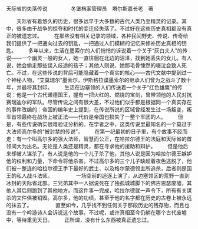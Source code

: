 天际省的失落传说
　　
　　冬堡档案管理员　塔尔斯嘉长老　著

　　天际省有着悠久的历史，很多远早于大多数的古代人类乃至精灵的记录。其中，很多由于战争的掠夺和时代的变迁经失落了。不过好在这些历史真相都没有真正的被遗忘过。
　　在那些没有相关记录的领域，各种民间野史、传说、传奇给我们提供了一把通向过去的钥匙，一把通过人们模糊的记忆来修补历史真相的钥匙。
　　多年以来，生活在墨索尔的人们悄悄的诉说着一个关于“灰白夫人”的传说——一个幽灵一般的女人，她一直徘徊在北边的沼泽，找到她丢失的女儿。有人说，她会偷走那些误入歧途的孩子；其他人则说，她那毛骨悚然的啜泣会致人死亡。不过，在这些传说的背后可能隐藏着一个真实的核心——古代文献中提到过一个神秘人物，“艾莫瑞尔”墨索尔，伊斯格拉谟墨索尔的继承人们曾为之战斗了数十年，并最将其封印。
　　生活在边塞领的人们传送着一个关于“红色雄鹰”的传说：他是一个古代诺德国王，握有一把火红的、燃烧的宝剑，曾带领他的人民对抗赛瑞迪尔的军队。尽管传说之间有很大差，不过他们似乎都是根据同一个真实存在的事件改编的：帝国的编年史上提到，在传说所说的区域曾经发生过一场叛变，叛军首领最终在战场上被正法——代价是帝国也损失了一整个军团的人。
　　但是，有些传说确实很难验证分析的。在学者之中，这类传说里最知名的一个莫过于大法师高尔多的“被封禁的传说”。
　　在第一纪最初的日子里，有个故事不胫而走：有一个叫高尔多的强大法师，智慧而公正，在哈拉尔德王的法庭和天际省的首领间大为出名。无论是人类还是精灵，都在寻求他的援助和辩护。
　　但是他后来却被人谋杀了。有人说是他的一个儿子杀了他，其他人说是因为哈拉尔德王嫉妒他的权利和力量，下命令将他杀害。不过高尔多的三个儿子缺趁着夜色逃脱了，他们被一整连的哈拉尔德王手下最好的武士、以及格尔蒙德领主所追杀，后者则是国王的私人战斗法师。
　　
　　一场空前的追逐上演了，从边塞领区的荒野一直到冰封的天际省北部。三兄弟其中一人据说死在了独孤城城脚下的佛古恩瑟废墟，其他人其后则跑到了其他地方。而这件事一完成，哈拉尔德就一声令下，所有有关谋杀的文件俱被销毁。高尔多，他的功绩，甚至于他的名字都在历史的古卷上被永远的抹去了。
　　
　　直至如今，几乎找不到任何关于那段历史的残存物，而且也没有一个吟游诗人会诉说这个故事。不过呢，或许真相至今仍躺在哪个古代废墟中，等待重见天日。
　　正所谓，没有什么东西被真正遗忘过。